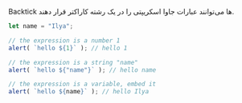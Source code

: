 
Backtick ها می‌توانند عبارات جاوا اسکریپتی را در یک رشته کاراکتر قرار دهند.

```js run
let name = "Ilya";

// the expression is a number 1
alert( `hello ${1}` ); // hello 1

// the expression is a string "name"
alert( `hello ${"name"}` ); // hello name

// the expression is a variable, embed it
alert( `hello ${name}` ); // hello Ilya
```
